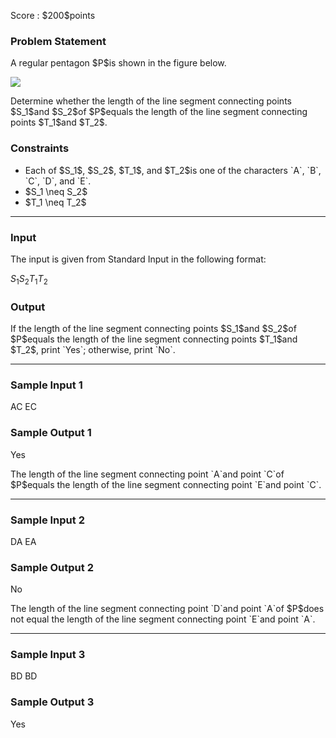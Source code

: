 
<div>

<span>

<span>

<p>
Score : $200$points
</p>

<div>

<section>

### **Problem Statement**

<p>
A regular pentagon $P$is shown in the figure below.
</p>

<p>

<img src="https://img.atcoder.jp/abc333/2d0c9295b03ff6d808c1ee9125045fc8.png">

</img>

</p>

<p>
Determine whether the length of the line segment connecting points $S_1$and $S_2$of $P$equals the length of the line segment connecting points $T_1$and $T_2$.
</p>

</section>

</div>

<div>

<section>

### **Constraints**

<ul>

<li>
Each of $S_1$, $S_2$, $T_1$, and $T_2$is one of the characters `A`, `B`, `C`, `D`, and `E`.
</li>

<li>
$S_1 \neq S_2$
</li>

<li>
$T_1 \neq T_2$
</li>

</ul>

</section>

</div>

---

<div>

<div>

<section>

### **Input**

<p>
The input is given from Standard Input in the following format:
</p>

<div>

$S_1S_2$$T_1T_2$
</div>

</section>

</div>

<div>

<section>

### **Output**

<p>
If the length of the line segment connecting points $S_1$and $S_2$of $P$equals the length of the line segment connecting points $T_1$and $T_2$, print `Yes`; otherwise, print `No`.
</p>

</section>

</div>

</div>

---

<div>

<section>

### **Sample Input 1**

<div>

AC
EC

</div>

</section>

</div>

<div>

<section>

### **Sample Output 1**

<div>

Yes

</div>

<p>
The length of the line segment connecting point `A`and point `C`of $P$equals the length of the line segment connecting point `E`and point `C`.
</p>

</section>

</div>

---

<div>

<section>

### **Sample Input 2**

<div>

DA
EA

</div>

</section>

</div>

<div>

<section>

### **Sample Output 2**

<div>

No

</div>

<p>
The length of the line segment connecting point `D`and point `A`of $P$does not equal the length of the line segment connecting point `E`and point `A`.
</p>

</section>

</div>

---

<div>

<section>

### **Sample Input 3**

<div>

BD
BD

</div>

</section>

</div>

<div>

<section>

### **Sample Output 3**

<div>

Yes

</div>

</section>

</div>

</span>

</span>

</div>
